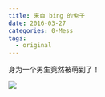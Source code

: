```yaml
---
title: 来自 bing 的兔子
date: 2016-03-27
categories: 0-Mess
tags:
  - original
---
```


身为一个男生竟然被萌到了！

![](http://oi0t0q67c.bkt.clouddn.com/blog_mess/BingBunny.jpg)

